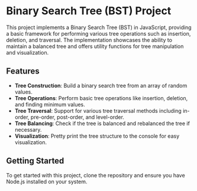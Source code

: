 # Binary Search Tree (BST) Project

This project implements a Binary Search Tree (BST) in JavaScript, providing a basic framework for performing various tree operations such as insertion, deletion, and traversal. The implementation showcases the ability to maintain a balanced tree and offers utility functions for tree manipulation and visualization.

## Features

- **Tree Construction**: Build a binary search tree from an array of random values.
- **Tree Operations**: Perform basic tree operations like insertion, deletion, and finding minimum values.
- **Tree Traversal**: Support for various tree traversal methods including in-order, pre-order, post-order, and level-order.
- **Tree Balancing**: Check if the tree is balanced and rebalanced the tree if necessary.
- **Visualization**: Pretty print the tree structure to the console for easy visualization.

## Getting Started

To get started with this project, clone the repository and ensure you have Node.js installed on your system.
